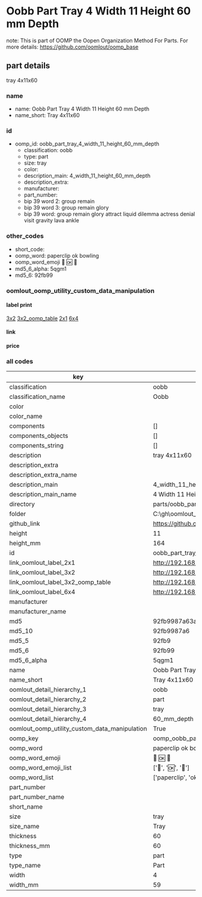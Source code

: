 # Oobb Part Tray 4 Width 11 Height 60 mm Depth  

note: This is part of OOMP the Oopen Organization Method For Parts. For more details: https://github.com/oomlout/oomp_base

##  part details
  



tray 4x11x60



### name
* name: Oobb Part Tray 4 Width 11 Height 60 mm Depth
* name_short: Tray 4x11x60 
### id
* oomp_id: oobb_part_tray_4_width_11_height_60_mm_depth
  * classification: oobb
  * type: part
  * size: tray
  * color: 
  * description_main: 4_width_11_height_60_mm_depth
  * description_extra: 
  * manufacturer: 
  * part_number: 
  * bip 39 word 2: group remain
  * bip 39 word 3: group remain glory
  * bip 39 word: group remain glory attract liquid dilemma actress denial visit gravity lava ankle

### other_codes
* short_code: 
* oomp_word: paperclip ok bowling
* oomp_word_emoji :paperclip: :ok: :bowling:
* md5_6_alpha: 5qgm1
* md5_6: 92fb99






### oomlout_oomp_utility_custom_data_manipulation
#### label print
[3x2](http://192.168.1.245:1112/?label=oomp%205qgm1)
[3x2_oomp_table](http://192.168.1.108:1112/?label=oomp%205qgm1)
[2x1](http://192.168.1.242:1112/?label=oomp%205qgm1)
[6x4](http://192.168.1.55:1112/?label=oomp%205qgm1)    

#### link

                              

#### price







### all codes 
| key | value |  
| --- | --- |  
| classification | oobb |  
| classification_name | Oobb |  
| color |  |  
| color_name |  |  
| components | [] |  
| components_objects | [] |  
| components_string | [] |  
| description | tray 4x11x60 |  
| description_extra |  |  
| description_extra_name |  |  
| description_main | 4_width_11_height_60_mm_depth |  
| description_main_name | 4 Width 11 Height 60 mm Depth |  
| directory | parts/oobb_part_tray_4_width_11_height_60_mm_depth |  
| folder | C:\gh\oomlout_oobb_version_4_generated_parts\parts\oobb_part_tray_4_width_11_height_60_mm_depth |  
| github_link | https://github.com/oomlout/oomlout_oomp_part_src/tree/main/parts/oobb_part_tray_4_width_11_height_60_mm_depth |  
| height | 11 |  
| height_mm | 164 |  
| id | oobb_part_tray_4_width_11_height_60_mm_depth |  
| link_oomlout_label_2x1 | http://192.168.1.242:1112/?label=oomp%205qgm1 |  
| link_oomlout_label_3x2 | http://192.168.1.245:1112/?label=oomp%205qgm1 |  
| link_oomlout_label_3x2_oomp_table | http://192.168.1.108:1112/?label=oomp%205qgm1 |  
| link_oomlout_label_6x4 | http://192.168.1.55:1112/?label=oomp%205qgm1 |  
| manufacturer |  |  
| manufacturer_name |  |  
| md5 | 92fb9987a63a6058f8c120ecc72d6337 |  
| md5_10 | 92fb9987a6 |  
| md5_5 | 92fb9 |  
| md5_6 | 92fb99 |  
| md5_6_alpha | 5qgm1 |  
| name | Oobb Part Tray 4 Width 11 Height 60 mm Depth |  
| name_short | Tray 4x11x60  |  
| oomlout_detail_hierarchy_1 | oobb |  
| oomlout_detail_hierarchy_2 | part |  
| oomlout_detail_hierarchy_3 | tray |  
| oomlout_detail_hierarchy_4 | 60_mm_depth |  
| oomlout_oomp_utility_custom_data_manipulation | True |  
| oomp_key | oomp_oobb_part_tray_4_width_11_height_60_mm_depth |  
| oomp_word | paperclip ok bowling |  
| oomp_word_emoji | :paperclip: :ok: :bowling: |  
| oomp_word_emoji_list | [':paperclip:', ':ok:', ':bowling:'] |  
| oomp_word_list | ['paperclip', 'ok', 'bowling'] |  
| part_number |  |  
| part_number_name |  |  
| short_name |  |  
| size | tray |  
| size_name | Tray |  
| thickness | 60 |  
| thickness_mm | 60 |  
| type | part |  
| type_name | Part |  
| width | 4 |  
| width_mm | 59 |  
